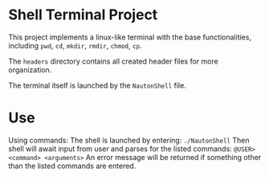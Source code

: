 # Shell Terminal Project
This project implements a linux-like terminal with the base functionalities, including `pwd`, `cd`, `mkdir`, `rmdir`, `chmod`, `cp`.

The `headers` directory contains all created header files for more organization. 

The terminal itself is launched by the `NautonShell` file.

# Use
Using commands:
	The shell is launched by entering: `./NautonShell`
	Then shell will await input from user and parses for the listed commands: `@USER> <command> <arguments>`
	An error message will be returned if something other than the listed commands are entered.